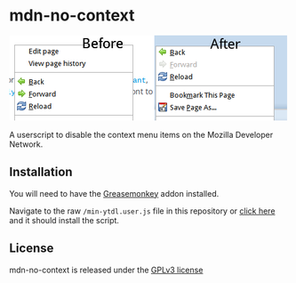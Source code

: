mdn-no-context
==============

![mdn-no-context screenshot](https://github.com/stuartdb/mdn-no-context/raw/master/img/readme.png)

A userscript to disable the context menu items on the Mozilla Developer Network.

Installation
---------

You will need to have the [Greasemonkey](https://addons.mozilla.org/en-US/firefox/addon/greasemonkey/) addon installed.

Navigate to the raw ```/min-ytdl.user.js``` file in this repository or [click here](https://github.com/stuartdb/mdn-no-context/raw/master/mdn-no-context-user.js) and it should install the script.

License
-------

mdn-no-context is released under the [GPLv3 license](https://www.gnu.org/licenses/gpl.html)
